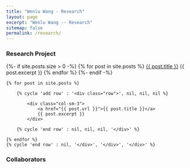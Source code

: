 ```yaml
---
title: "Wenlu Wang - Research"
layout: page
excerpt: "Wenlu Wang -- Research"
sitemap: false
permalink: /research/
---
```


### Research Project

<article class="grid">
{%- if site.posts.size > 0 -%}
  {% for post in site.posts %}
      <a href="{{ post.url }}">{{ post.title }}</a>
      {{ post.excerpt }}
  {% endfor %}
{%- endif -%}
</article>

<div class="container">

    {% for post in site.posts %}

        {% cycle 'add row' : '<div class="row">', nil, nil, nil %}

            <div class="col-sm-3">
                <a href="{{ post.url }}">{{ post.title }}</a>
                {{ post.excerpt }}
            </div>

        {% cycle 'end row' : nil, nil, nil, '</div>' %}

    {% endfor %}
    {% cycle 'end row' : nil, '</div>', '</div>', '</div>' %}

</div>

### Collaborators



<!--
<center><figure class="fourth">
  <img src="{{ site.url }}{{ site.baseurl }}/images/" style="width: 150px">
  <img src="{{ site.url }}{{ site.baseurl }}/images/" style="width: 150px">
  <img src="{{ site.url }}{{ site.baseurl }}/images/" style="width: 150px">
  <img src="{{ site.url }}{{ site.baseurl }}/images/" style="width: 150px">
</figure></center>
-->
